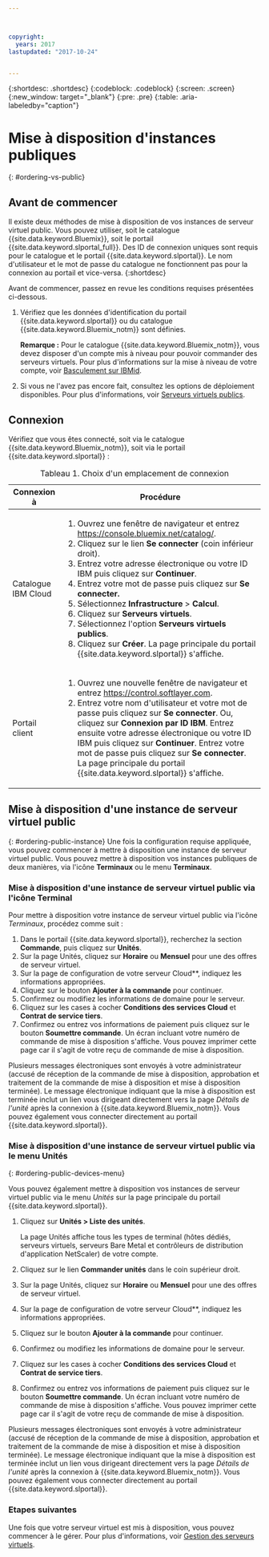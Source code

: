 ```yaml
---



copyright:
  years: 2017
lastupdated: "2017-10-24"


---
```


{:shortdesc: .shortdesc}
{:codeblock: .codeblock}
{:screen: .screen}
{:new_window: target="_blank"}
{:pre: .pre}
{:table: .aria-labeledby="caption"}

# Mise à disposition d'instances publiques
{: #ordering-vs-public}

## Avant de commencer
Il existe deux méthodes de mise à disposition de vos instances de serveur virtuel public. Vous pouvez utiliser, soit le catalogue {{site.data.keyword.Bluemix}}, soit le portail {{site.data.keyword.slportal_full}}. Des ID de connexion uniques sont requis pour le catalogue et le portail {{site.data.keyword.slportal}}. Le nom d'utilisateur et le mot de passe du catalogue ne fonctionnent pas pour la connexion au portail et vice-versa.
{:shortdesc}

Avant de commencer, passez en revue les conditions requises présentées ci-dessous.

  1. Vérifiez que les données d'identification du portail {{site.data.keyword.slportal}} ou du catalogue {{site.data.keyword.Bluemix_notm}} sont définies. 
  
     **Remarque :** Pour le catalogue {{site.data.keyword.Bluemix_notm}}, vous devez disposer d'un compte mis à niveau pour pouvoir commander des serveurs virtuels. Pour plus d'informations sur la mise à niveau de votre compte, voir [Basculement sur IBMid](https://console.bluemix.net/docs/admin/softlayerlink.html).
  
  2. Si vous ne l'avez pas encore fait, consultez les options de déploiement disponibles. Pour plus d'informations, voir [Serveurs virtuels publics](../vsi/vsi_public.html).

## Connexion 
Vérifiez que vous êtes connecté, soit via le catalogue {{site.data.keyword.Bluemix_notm}}, soit via le portail {{site.data.keyword.slportal}} : 

  <table>
   <CAPTION>Tableau 1. Choix d'un emplacement de connexion</CAPTION>
   <THEAD>
   <TR>
   <th>Connexion à</th>
   <th>Procédure</th>
   </TR>
   </THEAD>
   <TBODY>
   <tr>
   <td>Catalogue IBM Cloud</td>
   <td>
   <ol>
   <li>Ouvrez une fenêtre de navigateur et entrez <a href="https://console.bluemix.net/catalog/">https://console.bluemix.net/catalog/</a>.</li>
   <li>Cliquez sur le lien <b>Se connecter</b> (coin inférieur droit). </li>
   <li>Entrez votre adresse électronique ou votre ID IBM puis cliquez sur <b>Continuer</b>.</li>
   <li>Entrez votre mot de passe puis cliquez sur <b>Se connecter.</b></li>
   <li>Sélectionnez <b>Infrastructure</b> > <b>Calcul</b>.</li>
   <li>Cliquez sur <b>Serveurs virtuels</b>.</li>
   <li>Sélectionnez l'option <b>Serveurs virtuels publics</b>.</li>
   <li>Cliquez sur <b>Créer</b>. La page principale du portail {{site.data.keyword.slportal}} s'affiche.</li>
   </ol>
   </td>
   </tr>
   <tr>
   <td>Portail client</td>
   <td>
   <ol>
   <li>Ouvrez une nouvelle fenêtre de navigateur et entrez <a href="https://control.softlayer.com">https://control.softlayer.com</a>.</li>
   <li>Entrez votre nom d'utilisateur et votre mot de passe puis cliquez sur <b>Se connecter</b>. Ou, cliquez sur <b>Connexion par ID IBM</b>. Entrez ensuite votre adresse électronique ou votre ID IBM puis cliquez sur <b>Continuer</b>. Entrez votre mot de passe puis cliquez sur <b>Se connecter</b>. La page principale du portail {{site.data.keyword.slportal}} s'affiche.</li>
   </ol>
   </td>
   </tr>
   </TBODY>
   </table>

## Mise à disposition d'une instance de serveur virtuel public
{: #ordering-public-instance}
Une fois la configuration requise appliquée, vous pouvez commencer à mettre à disposition une instance de serveur virtuel public. Vous pouvez mettre à disposition vos instances publiques de deux manières, via l'icône **Terminaux** ou le menu **Terminaux**.

### Mise à disposition d'une instance de serveur virtuel public via l'icône Terminal
Pour mettre à disposition votre instance de serveur virtuel public via l'icône *Terminaux*, procédez comme suit :

1.  Dans le portail {{site.data.keyword.slportal}}, recherchez la section **Commande**, puis cliquez sur **Unités**.
2.  Sur la page Unités, cliquez sur **Horaire** ou **Mensuel** pour une des offres de serveur virtuel.
3.  Sur la page de configuration de votre serveur Cloud**, indiquez les informations appropriées.
4.  Cliquez sur le bouton **Ajouter à la commande** pour continuer.
5.  Confirmez ou modifiez les informations de domaine pour le serveur.
5.  Cliquez sur les cases à cocher **Conditions des services Cloud** et **Contrat de service tiers**.
6.  Confirmez ou entrez vos informations de paiement puis cliquez sur le bouton **Soumettre commande**. Un écran incluant votre numéro de commande de mise à disposition s'affiche. Vous pouvez imprimer cette page car il s'agit de votre reçu de commande de mise à disposition.

 Plusieurs messages électroniques sont envoyés à votre administrateur (accusé de réception de la commande de mise à disposition, approbation et traitement de la commande de mise à disposition et mise à disposition terminée). Le message électronique indiquant que la mise à disposition est terminée inclut un lien vous dirigeant directement vers la page *Détails de l'unité* après la connexion à {{site.data.keyword.Bluemix_notm}}. Vous pouvez également vous connecter directement au portail {{site.data.keyword.slportal}}.

### Mise à disposition d'une instance de serveur virtuel public via le menu Unités
{: #ordering-public-devices-menu}

Vous pouvez également mettre à disposition vos instances de serveur virtuel public via le menu *Unités* sur la page principale du portail {{site.data.keyword.slportal}}. 

1. Cliquez sur **Unités > Liste des unités**.

   La page Unités affiche tous les types de terminal (hôtes dédiés, serveurs virtuels, serveurs Bare Metal et contrôleurs de distribution d'application NetScaler) de votre compte.
2. Cliquez sur le lien **Commander unités** dans le coin supérieur droit.
3. Sur la page Unités, cliquez sur **Horaire** ou **Mensuel** pour une des offres de serveur virtuel.
4. Sur la page de configuration de votre serveur Cloud**, indiquez les informations appropriées.
5. Cliquez sur le bouton **Ajouter à la commande** pour continuer.
6. Confirmez ou modifiez les informations de domaine pour le serveur.
7. Cliquez sur les cases à cocher **Conditions des services Cloud** et **Contrat de service tiers**.
8. Confirmez ou entrez vos informations de paiement puis cliquez sur le bouton **Soumettre commande**. Un écran incluant votre numéro de commande de mise à disposition s'affiche. Vous pouvez imprimer cette page car il s'agit de votre reçu de commande de mise à disposition.

Plusieurs messages électroniques sont envoyés à votre administrateur (accusé de réception de la commande de mise à disposition, approbation et traitement de la commande de mise à disposition et mise à disposition terminée). Le message électronique indiquant que la mise à disposition est terminée inclut un lien vous dirigeant directement vers la page *Détails de l'unité* après la connexion à {{site.data.keyword.Bluemix_notm}}. Vous pouvez également vous connecter directement au portail {{site.data.keyword.slportal}}.

### Etapes suivantes
Une fois que votre serveur virtuel est mis à disposition, vous pouvez commencer à le gérer. Pour plus d'informations, voir [Gestion des serveurs virtuels](../vsi/vsi_managing.html).
